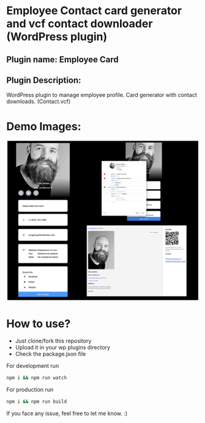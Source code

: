 # Employee Contact card generator and vcf contact downloader (WordPress plugin)

## Plugin name: Employee Card

## Plugin Description: 
WordPress plugin to manage employee profile. Card generator with contact downloads. (Contact.vcf)

# Demo Images: 

<img  src="./src/demo/contact-card.png" />



# How to use?

- Just clone/fork this repository
- Upload it in your wp plugins directory
- Check the package.json file

For development run
```bash
npm i && npm run watch
```

For production run
```bash
npm i && npm run build
```




If you face any issue, feel free to let me know. :)

<br/>
